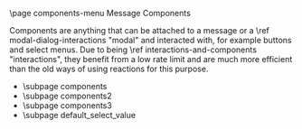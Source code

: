 \page components-menu Message Components

Components are anything that can be attached to a message or a \ref modal-dialog-interactions "modal" and interacted with, for example buttons and select menus. Due to being \ref interactions-and-components "interactions", they benefit from a low rate limit and are much more efficient than the old ways of using reactions for this purpose.

* \subpage components
* \subpage components2
* \subpage components3
* \subpage default_select_value
